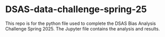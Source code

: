 # DSAS-data-challenge-spring-25
This repo is for the python file used to complete the DSAS Bias Analysis Challenge Spring 2025. The Jupyter file contains the analysis and results.
